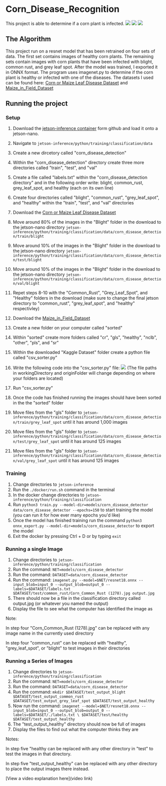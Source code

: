 # Corn_Disease_Recognition

This project is able to determine if a corn plant is infected.
![](cr.jpg)
![](gls.jpg)
![](healthy.jpg)

## The Algorithm

This project run on a resnet model that has been retrained on four sets of data. The first set contains images of healthy corn plants. The remaining sets contain images with corn plants that have been infected with blight, common rust, and grey leaf spot. After the model was trained, I exported it in ONNX format. The program uses imagenet.py to determine if the corn plant is healthy or infected with one of the diseases.
The datasets I used can be found here: [Corn or Maize Leaf Disease Dataset](https://www.kaggle.com/datasets/smaranjitghose/corn-or-maize-leaf-disease-dataset) and [Maize_in_Field_Dataset](https://www.kaggle.com/datasets/b7d58bc6d1a9d63d75ee2bfac914658722887c09affeb801063edfcae2426e42)

## Running the project

### Setup

1. Download the [jetson-inference container](https://github.com/dusty-nv/jetson-inference) form github and load it onto a jetson-nano.
2. Navigate to `jetson-inference/python/training/classification/data`
3. Create a new dircetory called "corn_disease_detection"
4. Within the "corn_disease_detection" directory create three more directories called "train", "test", and "val"
5. Create a file called "labels.txt" within the "corn_disease_detection directory" and in the following order write: blight, common_rust, grey_leaf_spot, and healthy (each on its own line)
6. Create four directories called "blight", "common_rust", "grey_leaf_spot", and "healthy" within the "train", "test", and "val" directories
7. Download the [Corn or Maize Leaf Disease Dataset](https://www.kaggle.com/datasets/smaranjitghose/corn-or-maize-leaf-disease-dataset)
8. Move around 80% of the images in the "Blight" folder in the download to the jetson-nano directory `jetson-inference/python/training/classification/data/corn_disease_detection/train/blight`
9. Move around 10% of the images in the "Blight" folder in the download to the jetson-nano directory `jetson-inference/python/training/classification/data/corn_disease_detection/test/blight`
10. Move around 10% of the images in the "Blight" folder in the download to the jetson-nano directory `jetson-inference/python/training/classification/data/corn_disease_detection/val/blight`
11. Repet steps 8-10 with the "Common_Rust", "Grey_Leaf_Spot", and "Healthy" folders in the download (make sure to change the final jetson directory to "common_rust", "grey_leaf_spot", and "healthy" respectivley)
12. Download the [Maize_in_Field_Dataset](https://www.kaggle.com/datasets/b7d58bc6d1a9d63d75ee2bfac914658722887c09affeb801063edfcae2426e42)
13. Create a new folder on your computer called "sorted"
14. Within "sorted" create more folders called "cr", "gls", "healthy", "nclb", "other", "pls", and "sr"
15. Within the downloaded "Kaggle Dataset" folder create a python file called "csv_sorter.py"
16. Write the following code into the "csv_sorter.py" file:
![](csv_code.jpg)
(The file paths in workingDirectory and originFolder will change depending on where your folders are located)

17. Run "csv_sorter.py"
18. Once the code has finished running the images should have been sorted in the the "sorted" folder
19. Move files from the "gls" folder to `jetson-inference/python/training/classification/data/corn_disease_detection/train/grey_leaf_spot` until it has around 1,000 images
20. Move files from the "gls" folder to `jetson-inference/python/training/classification/data/corn_disease_detection/test/grey_leaf_spot` until it has around 125 images
21. Move files from the "gls" folder to `jetson-inference/python/training/classification/data/corn_disease_detection/val/grey_leaf_spot` until it has around 125 images

### Training

1. Change directories to `jetson-inference`
2. Run the `./docker/run.sh` command in the terminal
3. In the docker change directories to `jetson-inference/python/training/classification`
4. Run `python3 train.py --model-dir=models/corn_disease_detector data/corn_disease_detector --epochs=150` to start training the model (you can run it for how ever many epochs you'd like)
5. Once the model has finished training run the command `python3 onnx_export.py --model-dir=models/corn_disease_detector` to export the model
6. Exit the docker by pressing  Ctrl + D or by typing `exit`

### Running a single Image

1. Change directories to `jetson-inference/python/training/classification`
2. Run the command: `NET=models/corn_disease_detector`
3. Run the command: `DATASET=data/corn_disease_detector`
4. Run the command: `imagenet.py --model=$NET/resnet18.onnx --input_blob=input_0 --output_blob=output_0 --labels=$DATASET/labels.txt $DATASET/test/common_rust/Corn_Common_Rust (1278).jpg output.jpg`
5. There should now be a file in the classification directory called output.jpg (or whatever you named the output)
6. Display the file to see what the computer has identified the image as

Note:

In step four "Corn_Common_Rust (1278).jpg" can be replaced with any image name in the currently used directory

In step four "common_rust" can be replaced with "healthy", "grey_leaf_spot", or "blight" to test images in their directories

### Running a Series of Images

1. Change directories to `jetson-inference/python/training/classification`
2. Run the command: `NET=models/corn_disease_detector`
3. Run the command: `DATASET=data/corn_disease_detector`
4. Run the command: `mkdir $DATASET/test_output_blight $DATASET/test_output_common_rust $DATASET/test_output_grey_leaf_spot $DATASET/test_output_healthy`
5. Now run the command: `imagenet --model=$NET/resnet18.onnx --input_blob=input_0 --output_blob=output_0 --labels=$DATASET/./labels.txt \ $DATASET/test/healthy $DATASET/test_output_healthy`
6. The "test_output_healthy" directory should now be full of images
7. Display the files to find out what the computer thinks they are

Notes:

In step five "healthy can be replaced with any other directory in "test" to test the images in that directory.

In step five "test_output_healthy" can be replaced with any other directory to place the output images there instead.

[View a video explanation here](video link)
